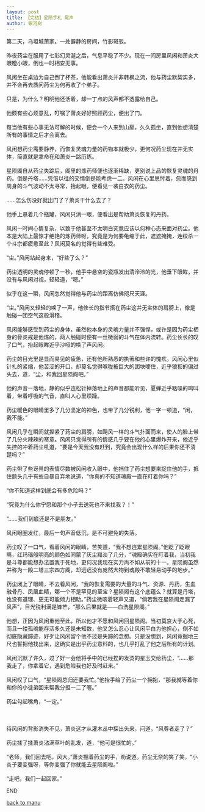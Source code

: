 ```yaml
---
layout: post
title: 【完结】星陨手札 尾声
author: 银河树
---
```




第二天，乌坦城萧家。一处僻静的房间，竹影斑驳。<br><br>昨夜药尘在服用了七彩幻灵涎之后，气息平稳了不少。现在一间房里风闲和萧炎大眼瞪小眼，倒也一时相安无事。<br><br>风闲坐在桌边为自己倒了杯茶，他能看出萧炎并非韩枫之流，他与药尘默契实多，并不会再去质问药尘为何再收了个弟子。<br><br>只是，为什么？明明他还活着，却一丁点的风声都不透露给自己。<br><br>他颇有些心烦意乱，叮嘱了萧炎好好照顾药尘，便出了门。<br><br>每当他有些心事无法可解的时候，便会一个人来到山巅，久久孤坐，直到他想清楚所有的事情之后才会离去。<br><br>风闲想药尘需要静养，而恢复灵魂力量的药物本就极少，更何况药尘现在并无实体，简直就是拿命在和萧炎一路历练。<br><br>星陨阁自从药尘失踪后，阁里的炼药师便也逐渐稀缺，更别说上品的恢复灵魂的丹药。倒是丹塔……凭借以往的交情倒是能考虑一二。风闲在心里思忖着，忽而感到周身的斗气波动不太寻常，抬起眼，便看见一袭白衣的药尘。<br><br>......怎么伤没好就出门了？萧炎干什么去了？<br><br>他手上悬着几个瓶罐，风闲只消一眼，便看出是帮助萧炎恢复的丹药。 <br><br>风闲一时间心情复杂，以致于他甚至不太明白究竟应该以何种心态来面对药尘。他本是大陆上最惊才绝艳的炼药师呀，究竟是为何要龟缩于此，遮遮掩掩，连绞杀一个斗宗都疲惫至此？风闲莫名的觉得有些难受。<br><br>“尘。”风闲站起身来，“好些了么？”<br><br>药尘透明的灵魂停顿了一秒，他手中悬空的瓷瓶发出清泠泠的光，他垂下眼眸，并没有与风闲对视，轻轻道，“嗯。”<br><br>似乎在这一瞬，风闲忽然觉得他与药尘的距离仿佛咫尺天涯。<br><br>“尘。”风闲又轻轻的唤了一声，他修长的指节搭在药尘这并无实体的肩膀上，像是触碰一团空气这般滑稽。<br><br>风闲能够感受到药尘的身体，虽然他本身的灵魂力量并不强悍，或许是因为药尘栖身的骨炎戒是他炼的，两人触碰时便有一丝微弱的斗气在体内流转。药尘长长的叹了口气，抬起眼眸近乎沙哑的唤了声风闲。<br><br>药尘的目光里是显而易见的疲惫，还有他所熟悉的执著和些许的愧疚。风闲心里似针扎的紧缩，他苦涩的开口，却莫名觉得喉咙被巨大的团块哽住，近乎狼狈的偏过头去，道，“尘，和我回星陨阁吧。”<br><br>他的声音一落地，静的似乎连松针掉落地上的声音都能听见，夏蝉近乎聒噪的鸣叫着，带着呼吸的气音，直叫人心里烦躁。<br><br>药尘暖色的眼睛里多了几分坚定的神色，也带了几分锐利，他一字一顿道，“闲，我不能。”<br><br>风闲几乎在瞬间就捏紧了药尘的肩膀，如飓风一样的斗气扑面而来，使人的脸上带了几分火辣辣的寒意。风闲只觉得所有的情感几乎要在他的心里爆炸开来，他近乎失控的冲着药尘吼道，“要是今天我没有赶到，究竟会出现什么样的后果你还不清楚吗？”<br><br>药尘带了些讶异的表情尽数被风闲收入眼中，他挡住了药尘想要来捉住他的手，抵住额头几乎有些自暴自弃地说道，“你真的不知道魂殿一直在盯着你吗？”<br><br>“你不知道这样到底会有多危险吗？”<br><br>“究竟为什么你宁愿和那个小子去送死也不来找我？！”<br><br>“......我们到底还是不是朋友。”<br><br>风闲眼圈发红，最后一句声音低沉，是不可避免的失落。<br><br>药尘叹了一口气，看着风闲的眼睛，苦笑道，“我不想连累星陨阁。”他眨了眨眼睛，红玛瑙般明亮的颜色如同蒙了灰尘黯淡了几分，“魂殿确实在盯着我，当初我是斗尊都能想办法置我于死地，更何况我现在实力尚不如从前的十一。星陨阁虽然并称为一殿二塔三宗四方阁，却远远没有庞然大物到魂殿不敢轻易动手的地步。”<br><br>药尘闭上了眼睛，不去看风闲，“我的恢复需要的大量的斗气、资源、丹药，生血融骨丹、凤凰血精，哪一个不是罕见的至宝？星陨阁有这个底蕴么？就算是丹塔，也没有道理、更无可能倾力相助。”药尘微咳着轻声又道，“倘若我在星陨阁走漏了风声”，目光锐利满是锋芒，“那么后果就是——血洗星陨阁。”<br><br>他想，正因为风闲重他至此，所以他才不愿和风闲回星陨阁。当初莫哀大于心死，而且一缕孤魂能存活多久还是未知数，他又怎么忍心让风闲平白为他担心，倒不如彻底隐藏踪迹，好歹让风闲留个他不过是失踪的念想。只是没想到，风闲竟掘地三尺也誓把他找出来，这确实是出乎药尘意料的，也几乎打乱了他之后所有的计划。<br><br>风闲沉默了许久，过了好一会他将手中的已经捏的发烫的星玉交给药尘，“......那我走了，你拿着它，遇到危险我也好及时赶来。”<br><br>风闲叹了口气，“星陨阁总归还要我忙。”他抬手给了药尘一个拥抱，“那我就等着你和你的小徒弟回来帮我分担一二了喔。”<br><br>药尘勾起嘴角，“一定。”<br><br><br><br>待风闲的背影消失不见，萧炎这才从灌木丛中探出头来，问道，“风尊者走了？”<br><br>药尘揉了揉萧炎沾满草叶的乱发，道，“他可是很忙的。”<br><br>“老师，我们回去吧，风大。”萧炎握着药尘的手，劝说道。药尘无奈的笑了笑，“小炎子要变强呀，等你变强了你就能去星陨阁啦。”<br><br>“走吧，我们一起回家。”


END

[back to manu](https://allforyanchen.github.io/2020/07/19/post-33.html)
